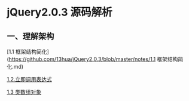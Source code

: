 # jQuery2.0.3 源码解析

## 一、理解架构

[1.1 框架结构简化](https://github.com/13hua/jQuery2.0.3/blob/master/notes/1.1 框架结构简化.md)

[1.2.立即调用表达式](https://github.com/13hua/jQuery2.0.3/blob/master/notes/1.2.立即调用表达式.md)

[1.3 类数组对象](https://github.com/13hua/jQuery2.0.3/blob/master/notes/1.3类数组对象.md)
